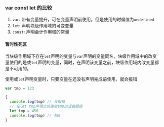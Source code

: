 ### var const let 的比较

1. `var`: 带有变量提升，可在变量声明前使用，但是使用的时候值为`undefined`
2. `let`: 声明块级作用域的可变变量
3. `const`: 声明会计作用域的常量

#### 暂时性死区

当块级作用域下存在`let`声明的变量与`var`声明的变量同名，块级作用域中的改变量使用的是或`let`声明的变量，同时，在声明该变量之前，块级作用域内改变量都是不可用的。

使用或`let`声明变量时，只要变量在还没有声明完成前使用，就会报错

```js
var tmp = 123

{
  console.log(tmp) // 会报错
  // 在let tmp声明之前使用tmp的话会报错
  let tmp = 456
  console.log(tmp) // 456
}
```

